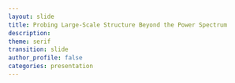 ```yaml
---
layout: slide
title: Probing Large-Scale Structure Beyond the Power Spectrum
description:
theme: serif
transition: slide
author_profile: false
categories: presentation
---
```


<style type="text/css">
  .reveal .slides {
        margin-top: -.1em;
        text-align: left; }      
  .reveal {
        font-size: 26px; }
  .reveal h1 {
        font-size: 2.5em; }
  .reveal h2 {
        font-size: 1.75em; }
  .reveal h3 {
        font-size: 1.25em;
        text-transform: none; }
  .reveal h4 {
        font-size: 1.em; }
</style>

<script>
	var link = document.createElement( 'link' );
	link.rel = 'stylesheet';
	link.type = 'text/css';
	link.href = window.location.search.match( /print-pdf/gi ) ? 'css/print/pdf.css' : 'css/print/paper.css';
	document.getElementsByTagName( 'head' )[0].appendChild( link );
</script>

<section data-markdown data-separator="^\n---\n$"
         data-separator-vertical="^\n--\n$"
         data-element-attributes="{_\s*?([^}]+?)}"
         data-separator-notes="^Note:"             >
<script type="text/template">
<!-- {_style="text-align: center"}-->
<br>
# Probing Large-Scale Structure Beyond the Power Spectrum

<br><br>

### Alexander Eggemeier
<img src="/presentations/sussex_logo.png", style="width:125px; background:none; border:none; box-shadow:none;"/>

with Joyce Byun, Donough Regan, David Seery & Robert E. Smith

---

<!-- {_style="text-align: center"}-->
# Clustering Measures

<br>
**Two-point statistics** $\quad \quad \quad \quad \quad \quad$ **Three-point statistics**
<img src="/presentations/millennium_arrows.png", style="border:none; background:none; box-shadow:none; width:2000px; height:200px"/>
<p style="margin-top: -20px">
</p>

`$\text{density field: } \delta(\boldsymbol{x}) = \frac{n(\boldsymbol{x})-\bar{n}}{\bar{n}}$`

<p>
  <hr style="height:1.5em; visibility:hidden;"/>
</p>

<div style="position:relative"><!-- {_style="text-align: left"}-->
  <span class="fragment fade-in" style="position:absolute; margin-left: auto; margin-right: auto; left: 0; right: 0; top:5;" data-fragment-index="3">
    `
    $
    \definecolor{blue}{RGB}{81,167,249}
    \definecolor{yellow}{RGB}{245,211,40}
    \langle \delta(\boldsymbol{k})\,\delta(\boldsymbol{k}')\rangle = (2\pi)^3 \fcolorbox{blue}{}{$P(k)$} \delta_D(\boldsymbol{k}+\boldsymbol{k}')
    $
    `
  </span>
  <span class="fragment fade-in" style="position:absolute; margin-left: auto; margin-right: auto; left: 40; right: 0; margin-top:20;" data-fragment-index="3">
    `
    $
    \langle \delta(\boldsymbol{k}_1)\,\delta(\boldsymbol{k}_2)\,\delta(\boldsymbol{k}_3)\rangle = (2\pi)^3 \fcolorbox{yellow}{}{$B(k_1,k_2,k_3)$} \\ \hspace{9em}\times\,\delta_D(\boldsymbol{k}_1+\boldsymbol{k}_2+\boldsymbol{k}_3)
    $
    `
  </span>
</div>

Note:
- to extract physics from LSS we measure statistics (don't know the initial conditions)

---

<!-- {_style="text-align: center"}-->
<!-- .slide: data-transition="slide-in fade-out"-->
# Why Go Beyond $P(k)$?

### I) The observed density field is <span style="color:red">non-Gaussian</span>


<div class="fragment" data-fragment-index="1">
`
$$
\hspace{-3em}\text{If $\delta$ is Gaussian} \, \rightarrow \, {\cal P}(\delta_1,\dots,\delta_N) \propto \exp{\left[-\frac{1}{2}(\delta_1,\dots,\delta_N) C^{-1}\left(\begin{array}{c} \delta_1 \\ \vdots \\ \delta_N \end{array}\right)\right]},\;
C \equiv \left(\begin{array}{ccc} \sigma^2 & \xi_{12} & \cdots \\ \xi_{21} & \sigma^2 & \cdots \\ \vdots & \vdots & \ddots \end{array}\right)
$$
`
</div>


<img class="fragment" data-fragment-index="2" src="/presentations/pdf01.png", style="width:430px; background:none; border:none; box-shadow:none; float:left"/>

<div class="fragment" data-fragment-index="2"><!-- {_style="text-align: left"}-->
  <br><br>
  Non-linear evolution, e.g.:
  `
  $$
  \frac{\partial \delta(\boldsymbol{x},\tau)}{\partial \tau} + \boldsymbol{\nabla} \cdot \Big[\Big(1+\color{red}\delta(\boldsymbol{x},\tau)\color{black}\Big)\color{red}u(\boldsymbol{x},\tau)\color{black}\Big] = 0
  $$
  `
</div>
<br>
<div class="fragment" data-fragment-index="3"><!-- {_style="text-align: left"}-->
  Galaxy bias:
  `
  $$
  \delta_g(\boldsymbol{x}) = b_1\,\delta(\boldsymbol{x}) + b_2\,\color{red}\delta(\boldsymbol{x})^2\color{black} + \gamma_2\, \color{red}{\cal G}_2(\boldsymbol{x})\color{black} + \ldots
  $$
  `
</div>

---

<!-- {_style="text-align: center"}-->
<!-- .slide: data-transition="fade-in slide-out"-->
# Why Go Beyond $P(k)$?

### I) The observed density field is <span style="color:red">non-Gaussian</span>


<div>
`
$$
\hspace{-3em}\text{If $\delta$ is Gaussian} \, \rightarrow \, {\cal P}(\delta_1,\dots,\delta_N) \propto \exp{\left[-\frac{1}{2}(\delta_1,\dots,\delta_N) C^{-1}\left(\begin{array}{c} \delta_1 \\ \vdots \\ \delta_N \end{array}\right)\right]},\;
C \equiv \left(\begin{array}{ccc} \sigma^2 & \xi_{12} & \cdots \\ \xi_{21} & \sigma^2 & \cdots \\ \vdots & \vdots & \ddots \end{array}\right)
$$
`
</div>


<img src="/presentations/pdf02.png", style="width:430px; background:none; border:none; box-shadow:none; float:left"/>

<div><!-- {_style="text-align: left"}-->
  <br><br>
  Non-linear evolution, e.g.:
  `
  $$
  \frac{\partial \delta(\boldsymbol{x},\tau)}{\partial \tau} + \boldsymbol{\nabla} \cdot \Big[\Big(1+\color{red}\delta(\boldsymbol{x},\tau)\color{black}\Big)\color{red}u(\boldsymbol{x},\tau)\color{black}\Big] = 0
  $$
  `
</div>
<br>
<div><!-- {_style="text-align: left"}-->
  Galaxy bias:
  `
  $$
  \delta_g(\boldsymbol{x}) = b_1\,\delta(\boldsymbol{x}) + b_2\,\color{red}\delta(\boldsymbol{x})^2\color{black} + \gamma_2\, \color{red}{\cal G}_2(\boldsymbol{x})\color{black} + \ldots
  $$
  `
</div>

---

<!-- {_style="text-align: center"}-->
# Why Go Beyond $P(k)$?

### II) Breaking parameter <span style="color:red">degeneracies</span>

<br>

<div><ul>
 <li> between _bias_ and _amplitude of fluctuations_  $\,$ [<span style="color:DarkTurquoise">Fry '94, Verde+ '98, ... </span>] </li>
</ul></div> <!-- {_style="text-align: left"}-->
<p>
`
$$
\begin{align}
\text{Power spectrum: } \quad &P_{\text{gg}} \sim b_1^2\,\sigma_8^2 \\[1em]
\text{Bispectrum: } \quad &B_{\text{ggg}} \sim \left[b_1^3\,\sigma_8^4\right] + \sim \left[b_1^2\,b_2\,\sigma_8^4\right]
\end{align}
$$
`
</p> <!-- {_style="text-align: center"}-->

<div><ul>
 <li> between _growth rate_ and _amplitude of fluctuations_ $\quad\quad\quad\quad\quad\quad\quad\quad\quad\quad\quad\quad$ [<span style="color:DarkTurquoise">Scoccimarro+ '99, Gil-Marin+ '14/15, ... </span>] </li>
</ul></div> <!-- {_style="text-align: left"}-->
<p>
`
$$
\begin{align}
\hspace{-8em}\text{Power spectrum: } \quad &P_{\text{gg}} \sim f^2\,\sigma_8^2 \\[1em]
\text{Bispectrum: } \quad &B_{\text{ggg}} \sim \left[f^3 + \ldots \right]\sigma_8^4
\end{align}
$$
`
</p>

---

<!-- {_style="text-align: center"}-->
# Why Go Beyond $P(k)$?

### III) <span style="color:red">Cosmic variance limit</span> is approaching [<span style="color:DarkTurquoise">Dore+ '14</span>]

<img src="/presentations/spherex2.png", style="width:680px; background:none; border:none; box-shadow:none;"/>

---

<!-- .slide: data-transition="slide-in none-out"-->
# The Challenges <!-- {_style="text-align: center"}-->

<ul>
  <li style="border:3px; border-style:solid; border-color:#f0f1eb; padding: 5px; padding-left: 20px">
    <p><b>Accurate covariance matrices for large data sets</b></p>

    <p>Bispectrum number of triangles scales as `$N_{\Delta} \sim \left(k_{\text{max}}/\Delta k\right)^3$` [power spectrum bins:
    `$\sim k_{\text{max}}/\Delta k$`]. The number of simulations to estimate `$C_B$` must be _larger_ then
    `$N_{\Delta}$ $\rightarrow\,{\cal O}(10^4)$`.</p>
  </li>
  <li style="border:3px; border-style:solid; border-color:#f0f1eb; padding: 5px; padding-left: 20px">
    <p><b>Complexity of theoretical modelling</b></p>

    <p>_Non-linear evolution_, _galaxy biasing_, _redshift space distortions_ are much harder to model for the bispectrum than for the
    power spectrum.</p>
  </li>
  <li style="border:3px; border-style:solid; border-color:#f0f1eb; padding: 5px; padding-left: 20px">
    <p><b>Observational systematics</b></p>

    <p>Survey geometry (window functions), fiber collisions, ...</p>
  </li>
</ul>

---

<!-- .slide: data-transition="fade-in slide-out"-->
# The Challenges <!-- {_style="text-align: center"}-->

<ul>
  <li style="border:3px; border-style:solid; border-color:red; padding: 5px; padding-left: 20px">
    <p><b>Accurate covariance matrices for large data sets</b></p>

    <p>Bispectrum number of triangles scales as `$N_{\Delta} \sim \left(k_{\text{max}}/\Delta k\right)^3$` [power spectrum bins:
    `$\sim k_{\text{max}}/\Delta k$`]. The number of simulations to estimate `$C_B$` must be _larger_ then
    `$N_{\Delta}$ $\rightarrow\,{\cal O}(10^4)$`.</p>
  </li>
  <li style="border:3px; border-style:solid; border-color:#f0f1eb; padding: 5px; padding-left: 20px">
    <p><b>Complexity of theoretical modelling</b></p>

    <p>_Non-linear evolution_, _galaxy biasing_, _redshift space distortions_ are much harder to model for the bispectrum than for the
    power spectrum.</p>
  </li>
  <li style="border:3px; border-style:solid; border-color:#f0f1eb; padding: 5px; padding-left: 20px">
    <p><b>Observational systematics</b></p>

    <p>Survey geometry (window functions), fiber collisions, ...</p>
  </li>
</ul>

---

<!-- {_style="text-align: center"}-->
# Alternative Bispectrum Estimators

<p>
  <hr style="height:0.2em; visibility:hidden;"/>
</p>

1. The Line Correlation Function

2. The Integrated Bispectrum

3. The Modal Bispectrum

---

# The Line Correlation Function <!-- {_style="text-align: center"}-->

Smoothed _phase field_: `$\displaystyle \;\epsilon_r(\boldsymbol{x}) = \int \frac{\text{d}^3k}{(2\pi)^3} \epsilon(\boldsymbol{k})
\text{e}^{i \boldsymbol{k} \cdot \boldsymbol{x}}\,W(k|r)\,, \quad \epsilon(\boldsymbol{k}) \equiv \frac{\delta(\boldsymbol{k})}{|\delta(\boldsymbol{k})|}$`

<p>
  <hr style="height:0.2em; visibility:hidden;"/>
</p>

<div>
<img src="/presentations/lcf.png", style="background:none; border:none; box-shadow:none; float:right;"/>

<p>
  <hr style="height:1em; visibility:hidden;"/>
</p>

Define LCF as three-point phase correlator: [<span style="color:DarkTurquoise">Obreschkow+ '12</span>]

`
$$
\hspace{-4em}\fcolorbox{yellow}{}{$\ell(r) \equiv V^3\,\left(\frac{r^3}{V}\right)^{3/2} \langle \epsilon_r(\boldsymbol{x})\,\epsilon_r(\boldsymbol{x}+\boldsymbol{r})\,\epsilon_r(\boldsymbol{x}-\boldsymbol{r})\rangle$}
$$
`
<p>
  <hr style="height:1em; visibility:hidden;"/>
</p>

`
$$
\hspace{2em}\rightarrow \hspace{1em}\sim \iint\limits_{\substack{|\boldsymbol{k}_1|,|\boldsymbol{k}_2|,\\ |\boldsymbol{k}_1+\boldsymbol{k}_2|\leq 2\pi/r }} \text{d}^3k_1\,\text{d}^3k_2\,\frac{B(\boldsymbol{k}_1,\boldsymbol{k}_2,-\boldsymbol{k}_1-\boldsymbol{k}_2)}{\sqrt{P(k_1)\,P(k_2)\,P(|\boldsymbol{k}_1+\boldsymbol{k}_2|)}}\,j_0(|\boldsymbol{k}_2-\boldsymbol{k}_1|r)\,
$$
`
</div>
$\hspace{12em}$[<span style="color:DarkTurquoise">Wolstenhulme+ '15, <b>AE</b> & Smith '16</span>]

---

<!-- {_style="text-align: center"}-->
# The Integrated Bispectrum

### Power spectrum response to long wavelength modulation:

<img src="/presentations/iB.png", style="background:none; border:none; box-shadow:none; width:378px" align="left" hspace="20" />
<p class="fragment" data-fragment-index="1">
<img src="/presentations/Ppos.png", style="background:none; border:none; box-shadow:none; width:486px"/>
</p>

<div style="position: absolute; top: 16em; left: 3px; width: 240px; height: 150px;">
[<span style="color:DarkTurquoise">Chiang+ '14/15</span>]
</div>

Slice the survey volume up into $N_s$ _subcubes_: `$\displaystyle \delta(\boldsymbol{k,\boldsymbol{r}_L}) = \int \text{d}^3r\,\delta(\boldsymbol{r})\,W_L(\boldsymbol{r}-\boldsymbol{r}_L)\,\text{e}^{i\boldsymbol{k}\cdot\boldsymbol{x}}$`

<p class="fragment" data-fragment-index="2">
`
$$
\hspace{-2em}\fcolorbox{yellow}{}{$iB(k) \equiv \langle \overline{\delta}(\boldsymbol{r}_L)\,P(\boldsymbol{k},\boldsymbol{r}_L)\rangle$} \sim \int\limits_{\boldsymbol{q}_1,\boldsymbol{q}_2} \underbrace{B(\boldsymbol{k}-\boldsymbol{q}_1,-\boldsymbol{k}+\boldsymbol{q}_1+\boldsymbol{q}_2,-\boldsymbol{q}_2)} W_L(\boldsymbol{q}_1)\,W_L(\boldsymbol{q}_2)\,W_L(-\boldsymbol{q}_1-\boldsymbol{q}_2) \\[-3em]
\scriptsize \hspace{4em}\xrightarrow{k\,\gg\,1/L}\;B(\boldsymbol{k},-\boldsymbol{k},-\boldsymbol{q}_2) \quad \color{red} \text{squeezed limit!}
$$
`
</p>

Note:
- correlation of small scales to large scales
- for Gaussian field modes are not correlated (as described earlier), but non-Gaussian fields will have this effect as demonstrated by     
  measurements
- dominant contribution to integral is coming from squeezed configurations as window functions fall of on the scale $1/L$

---

<!-- {_style="text-align: center"}-->
# The Modal Bispectrum

### Decompose the bispectrum into set of _triangle shapes_:

<div style="position: absolute; top: 6em; left: 11em; width: 400px; height: 150px;">
[<span style="color:DarkTurquoise">Fergusson+ '10, Regan+ '11</span>]
</div>

<img src="/presentations/decomp.png", style="background:none; border:none; box-shadow:none; width:1000px;"/>

<p class="fragment">
`
$$
\fcolorbox{yellow}{}{$B_{\text{modal}}(k_1,k_2,k_3) \equiv \frac{1}{w(k_1,k_2,k_3)} \sum_{n=0}^{n_{\text{max}}-1} \beta_n\,{\cal Q}_n(k_1,k_2,k_3)$} \\
\hspace{7.5em} \uparrow \hspace{8.5em} \uparrow \\
\hspace{9em} \text{weight} \hspace{4.5em} \text{basis functions}
$$
`
</p>

<p class="fragment">
`
$$
\langle w\,B_{\text{modal}} \,,\, {\cal Q}_m\rangle = \sum_{n=0}^{n_{\text{max}}-1} \beta_n\,\underbrace{\langle {\cal Q}_n \,,\, {\cal Q}_m\rangle}_{\textstyle \equiv \gamma_{nm}} \quad \Rightarrow \quad \beta_n = \sum_{m=0}^{n_{\text{max}}-1} \langle w\,B_{\text{modal}} \,,\, {\cal Q}_m\rangle \gamma_{mn}^{-1}
$$
`
</p>

--

# The Modal Bispectrum <!-- {_style="text-align: center"}-->

### How to do this in practice? <!-- {_style="text-align: center"}-->

1. Choose inner product:
    `
    $$
    \color{#f0f1eb}.\\[-0.5em]\color{black}\langle f \,,\, g\rangle \equiv \int_{ {\cal V}_T} \text{d}k_1\,\text{d}k_2\,\text{d}k_3\, f(k_1,k_2,k_3)\,g(k_1,k_2,k_3)\,, \quad \color{red} {\cal V}_T = \begin{array}{c} \text{allowed triangle} \\ \text{configurations} \end{array} \\[2em]
    \hspace{-2em}\text{for} \; w(k_1,k_2,k_3) \equiv \sqrt{\frac{k_1\,k_2\,k_3}{P(k_1)P(k_2)P(k_3)}} \; \text{and }\textit{Gaussian }\text{errors} \; \Rightarrow \langle{\cal Q}_n \,,\, {\cal Q}_n \rangle = 6\,\left(\frac{ {\cal S}}{ {\cal N}}\right)^2_{ {\cal Q}_n} \\[2em]
    \beta_n \sim \sum_m \gamma_{mn}^{-1} \int_{ {\cal V}_T} \text{d}k_1\,\text{d}k_2\,\text{d}k_3\, \sqrt{k_1\,k_2\,k_3}\color{red}\underbrace{B_{\epsilon}(k_1,k_2,k_3)}_{\textstyle \text{phase bispectrum}}\color{black}\,{\cal Q}_m(k_1,k_2,k_3)
    $$
    `

2. Choose basis functions:
   $\; \rightarrow \;$ triples of 1d polynomials, orthonormal on ${\cal V}_T$
    `
    $$
    \color{#f0f1eb}.\\[-0.5em]\color{black}{\cal Q}_n(k_1,k_2,k_3) = q_{n_1}(k_1)\,q_{n_2}(k_2)\,q_{n_3}(k_3)
    $$
    `

Note:
- after choosing the weight to be w = ..., the inner product has a simple interpretation: as it gives the signal to
  noise of measuring a single Qn mode, it can be regarded as an integral over Fourier configurations, each of which are
  weighted according to their individual signal-to-noise

--

<!-- {_style="text-align: center"}-->
# The Modal Bispectrum

<img src="/presentations/bspecrecon.png", style="background:none; border:none; box-shadow:none; width:1000px;"/>

from <tt>ZBOX2</tt> N-body simulations: DM only, $V = 3.375\,(\text{Gpc}/h)^3$, $N_p = 750^3$
<span style="color:DarkTurquoise">Byun, **AE**, Regan+ 2017</span>

--

<!-- {_style="text-align: center"}-->
# The Modal Bispectrum

<img src="/presentations/bspec_modes.png", style="background:none; border:none; box-shadow:none; width:1000px;"/>

from <tt>ZBOX2</tt> N-body simulations: DM only, $V = 3.375\,(\text{Gpc}/h)^3$, $N_p = 750^3$
<span style="color:DarkTurquoise">Byun, **AE**, Regan+ 2017</span>

---

# Our Questions <!-- {_style="text-align: center"}-->

- <p> Can the alternative measures compete with the bispectrum? </p> <!-- {_style="font-size: 30px"}-->
  <p> $\hspace{2em}\rightarrow$ is it possible to <span style="color:red"><em>compress information</em></span>? </p>
<p>
  <hr style="height:0.2em; visibility:hidden;"/>
</p>
- <p> How important are <span style="color:red"><em>non-Gaussian covariance matrices</em></span> for the various estimators? </p> <!-- {_style="font-size: 30px"}-->
<p>
  <hr style="height:0.2em; visibility:hidden;"/>
</p>
- <p> What is the impact of <span style="color:red"><em>cross-covariance</em></span> with the power spectrum? </p> <!-- {_style="font-size: 30px"}-->

---

<!-- {_style="text-align: center"}-->
# Fisher Analysis

set of parameters: `$\displaystyle \quad\boldsymbol{\theta} = \{\Omega_m,\, \Omega_b,\, w_0,\, w_a,\, \sigma_8,\, n_s,\, h,\, \underbrace{b_1,\, b_2}\} \\ \hspace{14em} \color{blue}\text{galaxy bias}$`
<p>
  <hr style="height:0.2em; visibility:hidden;"/>
</p>
observables: `$\displaystyle \quad \boldsymbol{d} = P + \{B\,,\,\ell\,,\,ib\,,\,\beta\}\quad$` with `$\displaystyle \quad k_{\text{max}} = 0.3\,h\,\text{Mpc}^{-1}$`
<p>
  <hr style="height:0.2em; visibility:hidden;"/>
</p>
`
$$
\Rightarrow \quad \fcolorbox{red}{}{$F_{ij} = \frac{\partial \boldsymbol{d}}{\partial \theta_i} \cdot C^{-1}_d \cdot \frac{\partial \boldsymbol{d}}{\partial \theta_j}$} \quad (\text{at redshift} \quad z=0.0,\,0.5,\,1.0)
$$
`
<p>
`
$
\hspace{9em}\style{display: inline-block; transform:rotate(0.5turn);}{\Large \Lsh} \quad \text{estimate} \; \frac{\partial \boldsymbol{d}}{\partial \theta_i} \; \text{and} \; C_d^{-1} \; \text{from N-body simulations}
$
`
</p>

<br>

simplifications: no survey geometry, no redshift space distortions, no systematic effects, $\ldots$

---

<!-- {_style="text-align: center"}-->
# Non-Gaussian covariance matrix

<img src="/presentations/cov.png", style="background:none; border:none; box-shadow:none; width:670px; float:right"/>

<div style="position: absolute; top: 8em; left: 0.em; width: 270px; height: 150px;">
<ul>
<li> estimated from $200$ N-body simulations </li> <br>
<li> far from <em>diagonal</em> Gaussian covariance matrix </li> <br>
<li> bins on smaller scales or with common k's are more correlated </li> <br>
</ul>
$\hspace{-2em}$[<span style="color:DarkTurquoise">Byun, **AE**, Regan+ '17</span>]
</div>


---

<!-- {_style="text-align: center"}-->

<img src="/presentations/fisher2.png", style="background:none; border:none; box-shadow:none; width:670px; float:right"/>

<div style="position: absolute; top: 0.5em; left: 0.em; width: 270px; height: 150px;">
<h1>Fisher Forecasts</h1>
<ul>
<li> Number of bins: <br> $B$ (95), $\;\beta$ (50), <br> $\ell$ (30), $\;ib$ (30) </li> <br>
<li> $P+B$ constraints on $\sigma_8$, $b_1$ & $b_2$ are $3$-$5$ times stronger than from $P$ alone </li> <br>
<li> $\beta$ has <b>identical constraints</b> as $B$ with half the number of bins or less </li> <br>
</ul>
$\hspace{-2em}$[<span style="color:DarkTurquoise">Byun, **AE**, Regan+ '17</span>]
</div>

--

<!-- {_style="text-align: center"}-->
<img src="/presentations/fisher_shotnoise.png", style="background:none; border:none; box-shadow:none; width:670px;"/>

---

<!-- {_style="text-align: center"}-->
# Gaussian vs. Non-Gaussian

Plotting the ratio: `$\displaystyle \frac{\sigma_{\text{NG}}}{\sigma_{\text{G}}}-1$`

<img src="/presentations/nGvsG.png", style="background:none; border:none; box-shadow:none; width:1200px;"/>

$\rightarrow \quad$ Gaussian covariances **underestimate** forecasted uncertainties by <span style="color:red">factor up to $4$</span> for bispectrum, somewhat less for other probes

[<span style="color:DarkTurquoise">Byun, **AE**, Regan+ '17</span>]

---

<!-- {_style="text-align: center"}-->
# Effect of Cross-Covariance

Plotting the ratio: `$\displaystyle \frac{\sigma_{\text{NG-no-}C_{\times}}}{\sigma_{\text{NG-with-}C_{\times}}}-1$`

<img src="/presentations/fisher_covx.png", style="background:none; border:none; box-shadow:none; width:1200px;"/>

$\rightarrow \quad$ cross-covariance can **enhance** information gain from three-point statistics

[<span style="color:DarkTurquoise">Byun, **AE**, Regan+ '17</span>]

--

<!-- {_style="text-align: center"}-->
# Signal-to-Noise

<img src="/presentations/SN.png", style="background:none; border:none; box-shadow:none; width:650px;"/>

</script>
</section>


 <!-- &emsp; -->
